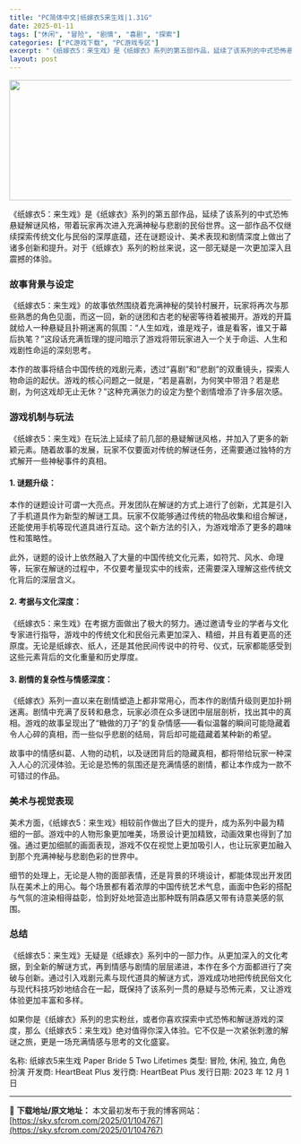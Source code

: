 ```yaml
---
title: "PC简体中文|纸嫁衣5来生戏|1.31G"
date: 2025-01-11
tags: ["休闲", "冒险", "剧情", "喜剧", "探索"]
categories: ["PC游戏下载", "PC游戏专区"]
excerpt: "《纸嫁衣5：来生戏》是《纸嫁衣》系列的第五部作品，延续了该系列的中式恐怖悬疑解谜风格，带着玩家再次进入充满神秘与悲剧的民俗世界。这一部作品不仅继续探索传统文化与民俗的深厚底蕴，还在谜题设计、美术表现和剧情深度上做出了诸多创新和提升。对于《纸嫁衣》系列的粉丝来说，这一部无疑是一次更加深入且震撼的体验。&hellip;"
layout: post
---
```


<img class="aligncenter size-full wp-image-104768" src="https://sky.sfcrom.com/wp-content/uploads/2025/01/2025011104260444.webp" alt="" width="660" height="215" />

《纸嫁衣5：来生戏》是《纸嫁衣》系列的第五部作品，延续了该系列的中式恐怖悬疑解谜风格，带着玩家再次进入充满神秘与悲剧的民俗世界。这一部作品不仅继续探索传统文化与民俗的深厚底蕴，还在谜题设计、美术表现和剧情深度上做出了诸多创新和提升。对于《纸嫁衣》系列的粉丝来说，这一部无疑是一次更加深入且震撼的体验。
<h3>故事背景与设定</h3>
《纸嫁衣5：来生戏》的故事依然围绕着充满神秘的奘铃村展开，玩家将再次与那些熟悉的角色见面，而这一回，新的谜团和古老的秘密等待着被揭开。游戏的开篇就给人一种悬疑且扑朔迷离的氛围：“人生如戏，谁是戏子，谁是看客，谁又于幕后执笔？”这段话充满哲理的提问暗示了游戏将带玩家进入一个关于命运、人生和戏剧性命运的深刻思考。

本作的故事将结合中国传统的戏剧元素，透过“喜剧”和“悲剧”的双重镜头，探索人物命运的起伏。游戏的核心问题之一就是，“若是喜剧，为何笑中带泪？若是悲剧，为何这戏却无止无休？”这种充满张力的设定为整个剧情增添了许多层次感。
<h3>游戏机制与玩法</h3>
《纸嫁衣5：来生戏》在玩法上延续了前几部的悬疑解谜风格，并加入了更多的新颖元素。随着故事的发展，玩家不仅要面对传统的解谜任务，还需要通过独特的方式解开一些神秘事件的真相。
<h4>1. <strong>谜题升级：</strong></h4>
本作的谜题设计可谓一大亮点。开发团队在解谜的方式上进行了创新，尤其是引入了手机道具作为新型的解谜工具。玩家不仅能够通过传统的物品收集和组合解谜，还能使用手机等现代道具进行互动。这个新方法的引入，为游戏增添了更多的趣味性和策略性。

此外，谜题的设计上依然融入了大量的中国传统文化元素，如符咒、风水、命理等，玩家在解谜的过程中，不仅要考量现实中的线索，还需要深入理解这些传统文化背后的深层含义。
<h4>2. <strong>考据与文化深度：</strong></h4>
《纸嫁衣5：来生戏》在考据方面做出了极大的努力。通过邀请专业的学者与文化专家进行指导，游戏中的传统文化和民俗元素更加深入、精细，并且有着更高的还原度。无论是纸嫁衣、纸人，还是其他民间传说中的符号、仪式，玩家都能感受到这些元素背后的文化重量和历史厚度。
<h4>3. <strong>剧情的复杂性与情感深度：</strong></h4>
《纸嫁衣》系列一直以来在剧情塑造上都非常用心，而本作的剧情升级则更加扑朔迷离。剧情中充满了反转和悬念，玩家必须在众多谜团中层层剖析，找出其中的真相。游戏的故事呈现出了“糖做的刀子”的复杂情感——看似温馨的瞬间可能隐藏着令人心碎的真相，而一些似乎悲剧的结局，背后却可能蕴藏着某种新的希望。

故事中的情感纠葛、人物的动机，以及谜团背后的隐藏真相，都将带给玩家一种深入人心的沉浸体验。无论是恐怖的氛围还是充满情感的剧情，都让本作成为一款不可错过的作品。
<h3>美术与视觉表现</h3>
美术方面，《纸嫁衣5：来生戏》相较前作做出了巨大的提升，成为系列中最为精细的一部。游戏中的人物形象更加唯美，场景设计更加精致，动画效果也得到了加强。通过更加细腻的画面表现，游戏不仅在视觉上更加吸引人，也让玩家更加融入到那个充满神秘与悲剧色彩的世界中。

细节的处理上，无论是人物的面部表情，还是背景的环境设计，都能体现出开发团队在美术上的用心。每个场景都有着浓厚的中国传统艺术气息，画面中色彩的搭配与气氛的渲染相得益彰，恰到好处地营造出那种既有阴森感又带有诗意美感的氛围。
<h3>总结</h3>
《纸嫁衣5：来生戏》无疑是《纸嫁衣》系列中的一部力作。从更加深入的文化考据，到全新的解谜方式，再到情感与剧情的层层递进，本作在多个方面都进行了突破与创新。通过引入戏剧元素与现代道具的解谜方式，游戏成功地把传统民俗文化与现代科技巧妙地结合在一起，既保持了该系列一贯的悬疑与恐怖元素，又让游戏体验更加丰富和多样。

如果你是《纸嫁衣》系列的忠实粉丝，或者你喜欢探索中式恐怖和解谜游戏的深度，那么《纸嫁衣5：来生戏》绝对值得你深入体验。它不仅是一次紧张刺激的解谜之旅，更是一场充满情感与思考的文化盛宴。

名称: 纸嫁衣5来生戏 Paper Bride 5 Two Lifetimes
类型: 冒险, 休闲, 独立, 角色扮演
开发商: HeartBeat Plus
发行商: HeartBeat Plus
发行日期: 2023 年 12 月 1 日

---
📖 **下载地址/原文地址：** 本文最初发布于我的博客网站：[https://sky.sfcrom.com/2025/01/104767](https://sky.sfcrom.com/2025/01/104767)
